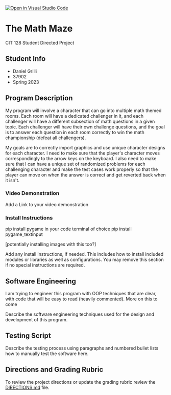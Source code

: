 [![Open in Visual Studio Code](https://classroom.github.com/assets/open-in-vscode-c66648af7eb3fe8bc4f294546bfd86ef473780cde1dea487d3c4ff354943c9ae.svg)](https://classroom.github.com/online_ide?assignment_repo_id=10769082&assignment_repo_type=AssignmentRepo)

# The Math Maze

CIT 128 Student Directed Project

## Student Info

* Daniel Grilli
* 37902
* Spring 2023

## Program Description

My program will involve a character that can go into multiple math themed rooms. Each room will have a dedicated challenger in it, and each challenger will have a different subsection of math questions in a given topic. Each challenger will have their own challenge questions, and the goal is to answer each question in each room correctly to win the math championship (defeat all challengers).

My goals are to correctly import graphics and use unique character designs for each character. I need to make sure that the player's character moves correspondingly to the arrow keys on the keyboard. I also need to make sure that I can have a unique set of randomized problems for each challenging character and make the test cases work properly so that the player can move on when the answer is correct and get reverted back when it isn't.

### Video Demonstration

Add a Link to your video demonstration

### Install Instructions

pip install pygame in your code terminal of choice
pip install pygame_textinput

[potentially installing images with this too?]

Add any install instructions, if needed. This includes how to install included modules or libraries as well as configurations. You may remove this section if no special instructions are required.

## Software Engineering

I am trying to engineer this program with OOP techniques that are clear, with code that will be easy to read (heavily commented). More on this to come

Describe the software engineering techniques used for the design and development of this program.

## Testing Script

Describe the testing process using paragraphs and numbered bullet lists how to manually test the software here.

## Directions and Grading Rubric

To review the project directions or update the grading rubric review the [DIRECTIONS.md](DIRECTIONS.md) file.
